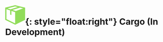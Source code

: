 # ![cargo](https://github.com/maitray16/Cargo/blob/master/services/cargo_ui/public/package-64.png){: style="float:right"} Cargo (In Development)
